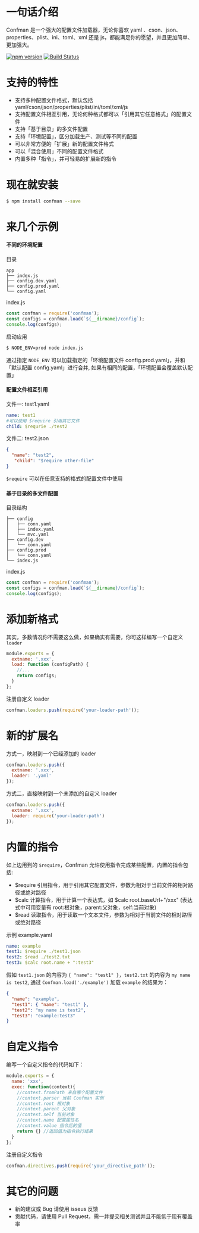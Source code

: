 # 一句话介绍
Confman 是一个强大的配置文件加载器，无论你喜欢 yaml 、cson、json、properties、plist、ini、toml、xml 还是 js，都能满足你的愿望，并且更加简单、更加强大。

[![npm version](https://badge.fury.io/js/confman.svg)](http://badge.fury.io/js/confman)
[![Build Status](https://travis-ci.org/Houfeng/confman.svg?branch=master)](https://travis-ci.org/Houfeng/confman) 

# 支持的特性
- 支持多种配置文件格式，默认包括 yaml/cson/json/properties/plist/ini/toml/xml/js 
- 支持配置文件相互引用，无论何种格式都可以「引用其它任意格式」的配置文件
- 支持「基于目录」的多文件配置
- 支持「环境配置」，区分加载生产、测试等不同的配置
- 可以非常方便的「扩展」新的配置文件格式
- 可以「混合使用」不同的配置文件格式
- 内置多种「指令」，并可轻易的扩展新的指令

# 现在就安装
```sh
$ npm install confman --save
```

# 来几个示例

#### 不同的环境配置
目录
```
app
├── index.js
├── config.dev.yaml
├── config.prod.yaml
└── config.yaml
```

index.js
```js
const confman = require('confman');
const configs = confman.load(`${__dirname}/config`);
console.log(configs);
```

启动应用
```sh
$ NODE_ENV=prod node index.js 
```

通过指定 ```NODE_ENV``` 可以加载指定的「环境配置文件 config.prod.yaml」，并和「默认配置 config.yaml」进行合并,
如果有相同的配置，「环境配置会覆盖默认配置」

#### 配置文件相互引用
文件一: test1.yaml
```yaml
name: test1
#可以使用 $require 引用其它文件
child: $requrie ./test2
```
文件二: test2.json
```json
{
  "name": "test2",
   "child": "$require other-file"
}
```
```$require``` 可以在任意支持的格式的配置文件中使用

#### 基于目录的多文件配置
目录结构
```
├── config
│   ├── conn.yaml
│   ├── index.yaml
│   └── mvc.yaml
├── config.dev
│   └── conn.yaml
├── config.prod
│   └── conn.yaml
└── index.js
```

index.js
```js
const confman = require('confman');
const configs = confman.load(`${__dirname}/config`);
console.log(configs);
```

# 添加新格式

其实，多数情况你不需要这么做，如果确实有需要，你可这样编写一个自定义 ```loader```

```js
module.exports = {
  extname: '.xxx',
  load: function (configPath) {
    //...
    return configs;
  }
};
```

注册自定义 loader
```js
confman.loaders.push(require('your-loader-path'));
```

# 新的扩展名

方式一，映射到一个已经添加的 loader
```js
confman.loaders.push({
  extname: '.xxx',
  loader: '.yaml'
});
```

方式二，直接映射到一个未添加的自定义 loader 
```js
confman.loaders.push({
  extname: '.xxx',
  loader: require('your-loader-path')
});
```

# 内置的指令

如上边用到的 ```$require```，Confman 允许使用指令完成某些配置，内置的指令包括:

- $require 引用指令，用于引用其它配置文件，参数为相对于当前文件的相对路径或绝对路径
- $calc 计算指令，用于计算一个表达式，如 $calc root.baseUrl+"/xxx" (表达式中可用变量有 root:根对象，parent:父对象，self:当前对象)
- $read 读取指令，用于读取一个文本文件，参数为相对于当前文件的相对路径或绝对路径

示例 example.yaml
```yaml
name: example
test1: $require ./test1.json
test2: $read ./test2.txt
test3: $calc root.name + ":test3"
```

假如 ```test1.json``` 的内容为 ```{ "name": "test1" }```，```test2.txt``` 的内容为 ```my name is test2```,
通过 ```Confman.load('./example')``` 加载 ```example``` 的结果为：

```json
{
  "name": "example",
  "test1": { "name": "test1" },
  "test2": "my name is test2",
  "test3": "example:test3"
}
```

# 自定义指令

编写一个自定义指令的代码如下：

```js
module.exports = {
  name: 'xxx',
  exec: function(context){
    //context.fromPath 来自哪个配置文件
    //context.parser 当前 Confman 实例
    //context.root 根对象
    //context.parent 父对象
    //context.self 当前对象
    //context.name 配置属性名
    //context.value 指令后的值
    return {} //返回值为指令执行结果
  }
};
```

注册自定义指令
```js
confman.directives.push(require('your_directive_path'));
```

# 其它的问题
- 新的建议或 Bug 请使用 isseus 反馈
- 贡献代码，请使用 Pull Request，需一并提交相关测试并且不能低于现有覆盖率